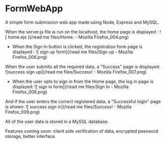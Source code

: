 # FormWebApp
A simple form submission web app made using Node, Express and MySQL.

When the server.js file is run on the localhost, the home page is displayed :
![ home.ejs ](/read me files/Home. - Mozilla Firefox_004.png)

- When the Sign In button is clicked, the registration form page is displayed :
![ sign up form](/read me files/Sign up - Mozilla Firefox_006.png)

When the user submits all the required data, a "Success" page is displayed:
![success sign up](/read me files/Success! - Mozilla Firefox_007.png)

- When the user opts to sign in from the Home page, the log in page is displayed:
![ sign in form](/read me files/Sign In - Mozilla Firefox_008.png)

And if the user enters the correct registered data, a "Successful login" page is shown:
![ success sign in](/read me files/Success! - Mozilla Firefox_009.png) 

All of the user data is stored in a MySQL database. 

Features coming soon: client side verification of data, encrypted password storage, better interface.
